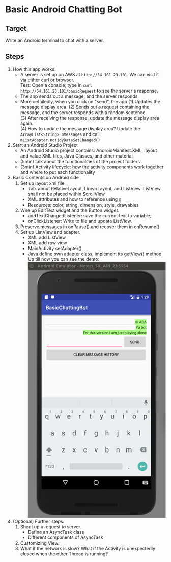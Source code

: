 Basic Android Chatting Bot
===

## Target
Write an Android terminal to chat with a server.

## Steps

1. How this app works.  
    - A server is set up on AWS at `http://54.161.23.101`. We can visit it via either curl or browser.  
    Test: Open a console; type in `curl http://54.161.23.101/basicRequest` to see the server's response.  
    - The app sends out a message, and the server responds.  
    - More detailedly, when you click on "send", the app (1) Updates the message display area.
    (2) Sends out a request containing the message, and the server responds with a random sentence.   
    (3) After receiving the response, update the message display area again.  
    (4) How to update the message display area? Update the `ArrayList<String> mMessages` and call `mListAdapter.notidyDataSetChanged()`  
2. Start an Android Studio Project  
    - An Android Studio project contains: AndroidManifest.XML, layout and value XML files, Java Classes, and other material  
    - (5min) talk about the functionalities of the project folders  
    - (3min) Activity lifecycle: how the activity components work together and where to put each functionality  
3. Basic Contents on Android side  
    1. Set up layout xml file.  
        - Talk about RelativeLayout, LinearLayout, and ListView. ListView shall not be placed within ScrollView  
        - XML attributes and how to reference using `@`  
        - Resources: color, string, dimension, style, drawables  
    2. Wire up EditText widget and the Button widget.  
        - addTextChangedListener: save the current text to variable;    
        - onClickListener: Write to file and update ListView.  
    3. Preserve messages in onPause() and recover them in onResume()
    4. Set up ListView and adapter.  
        - XML add ListView  
        - XML add row view
        - MainActivity setAdapter()
        - Java define own adapter class, implement its getView() method   
    Up till now you can see the demo: ![single-player](single-player-screenshot.png)
4. (Optional) Further steps:  
    1. Shoot up a request to server.
        - Define an AsyncTask class  
        - Different components of AsyncTask  
    2. Customizing View.  
    3. What if the network is slow? What if the Activity is unexpectedly closed when the other Thread is running?  
